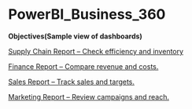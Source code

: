 # PowerBI_Business_360

[Click on this link to interact with dashboard]:(https://app.powerbi.com/view?r=eyJrIjoiOTQzNDNjZTgtNDYzOS00ZjllLWJiZTAtMTBkZWIxYmMyOGVjIiwidCI6ImM2ZTU0OWIzLTVmNDUtNDAzMi1hYWU5LWQ0MjQ0ZGM1YjJjNCJ9)


**Objectives(Sample view of dashboards)**

[Supply Chain Report – Check efficiency and inventory](https://github.com/Sarathreddy333/PowerBI_Business_360/blob/main/Screenshot%202025-03-22%20233325.png)

[Finance Report – Compare revenue and costs.](https://github.com/Sarathreddy333/PowerBI_Business_360/blob/main/Screenshot%202025-03-22%20233255.png)

[Sales Report – Track sales and targets.](https://github.com/Sarathreddy333/PowerBI_Business_360/blob/main/Screenshot%202025-03-22%20233305.png)

[Marketing Report – Review campaigns and reach.](https://github.com/Sarathreddy333/PowerBI_Business_360/blob/main/Screenshot%202025-03-22%20233315.png)

